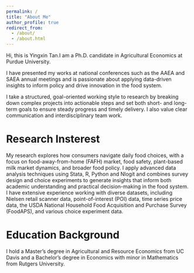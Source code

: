 ```yaml
---
permalink: /
title: "About Me"
author_profile: true
redirect_from: 
  - /about/
  - /about.html
---
```


Hi, this is Yingxin Tan.I am a Ph.D. candidate in Agricultural Economics at Purdue University. 

I have presented my works at national conferences such as the AAEA and SAEA annual meetings and is passionate about applying data-driven insights to inform policy and drive innovation in the food system.

I take a structured, goal-oriented working style to research by breaking down complex projects into actionable steps and set both short- and long-term goals to ensure steady progress and timely delivery. I also value clear communication and interdisciplinary team work. 

Research Insterest
======
My research explores how consumers navigate daily food choices, with a focus on food-away-from-home (FAFH) market, food safety, plant-based milk market dynamics, and broader food policy. I apply advanced data analysis techniques using Stata, R, Python and Nlogit and combines survey design and choice experiments to generate insights that inform both academic understanding and practical decision-making in the food system. I have extensive experience working with diverse datasets, including Nielsen retail scanner data, point-of-interest (POI) data, time series price data, the USDA National Household Food Acquisition and Purchase Survey (FoodAPS), and various choice experiment data. 

Education Background
======
I hold a Master’s degree in Agricultural and Resource Economics from UC Davis and a Bachelor’s degree in Economics with minor in Mathematics from Rutgers University.
